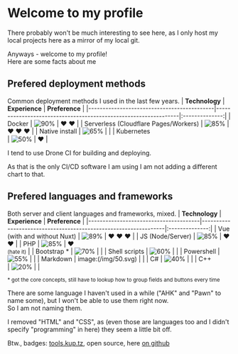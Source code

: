 # Welcome to my profile

There probably won't be much interesting to see here, as I only host my local projects here as a mirror of my local git.

Anyways - welcome to my profile!<br>Here are some facts about me
## Prefered deployment methods
Common deployment methods I used in the last few years.
| **Technology**                             | **Experience**                                                  | **Preference** |
|--------------------------------------------|-----------------------------------------------------------------|:--------------:|
| Docker                                     | ![90%](https://tools.kup.tz/image/progress-bar/generate/90.svg) |      ❤ ❤       |
| Serverless (Cloudflare Pages/Workers)      | ![85%](https://tools.kup.tz/image/progress-bar/generate/85.svg) |     ❤ ❤ ❤      |
| Native install                             | ![65%](https://tools.kup.tz/image/progress-bar/generate/65.svg) |                |
| Kubernetes   <img width="999" height="1">  | ![50%](https://tools.kup.tz/image/progress-bar/generate/50.svg) |        ❤       |

I tend to use Drone CI for building and deploying. 

As that is the only CI/CD software I am using I am not adding a different chart to that.
## Prefered languages and frameworks
Both server and client languages and frameworks, mixed.
| **Technology**                        | **Experience**                                                  | **Preference** |
|---------------------------------------|-----------------------------------------------------------------|:--------------:|
| Vue (with and without Nuxt)           | ![89%](https://tools.kup.tz/image/progress-bar/generate/89.svg) |     ❤ ❤ ❤      |
| JS (Node/Server)                      | ![85%](https://tools.kup.tz/image/progress-bar/generate/85.svg) |      ❤ ❤       |
| PHP                                   | ![85%](https://tools.kup.tz/image/progress-bar/generate/85.svg) | ❤<br><small>(hate it)</small> |
| Bootstrap *                           | ![70%](https://tools.kup.tz/image/progress-bar/generate/70.svg) |                |
| Shell scripts                         | ![60%](https://tools.kup.tz/image/progress-bar/generate/60.svg) |                |
| Powershell                            | ![55%](https://tools.kup.tz/image/progress-bar/generate/55.svg) |                |
| Markdown                              | image:(/img/50.svg)                                             |                |
| C#                                    | ![40%](https://tools.kup.tz/image/progress-bar/generate/40.svg) |                |
| C++    <img width="999" height="1">   | ![20%](https://tools.kup.tz/image/progress-bar/generate/20.svg) |                |

<small>* got the core concepts, still have to lookup how to group fields and buttons every time</small>

There are some language I haven't used in a while ("AHK" and "Pawn" to name some), but I won't be able to use them right now.<br>So I am not naming them.

I removed "HTML" and "CSS", as (even those are languages too and I didn't specify "programming" in here) they seem a little bit off.

Btw., badges: [tools.kup.tz](https://tools.kup.tz/image/progress-bar), open source, here [on github](https://github.com/tino-kuptz/tools.kup.tz)
